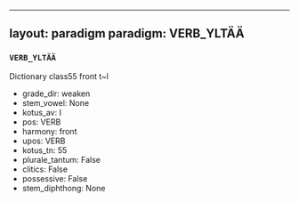 
---
layout: paradigm
paradigm: VERB_YLTÄÄ
---
### ` VERB_YLTÄÄ `

Dictionary class55 front t~l
* grade_dir: weaken
* stem_vowel: None
* kotus_av: I
* pos: VERB
* harmony: front
* upos: VERB
* kotus_tn: 55
* plurale_tantum: False
* clitics: False
* possessive: False
* stem_diphthong: None
